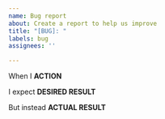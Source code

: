 ```yaml
---
name: Bug report
about: Create a report to help us improve
title: "[BUG]: "
labels: bug
assignees: ''

---
```


When I **ACTION**

I expect **DESIRED RESULT**

But instead **ACTUAL RESULT**
